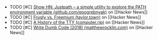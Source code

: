 - TODO [#C] [Show HN: Justpath – a simple utility to explore the PATH environment variable (github.com/epogrebnyak)](https://news.ycombinator.com/item?id=39493363) on [[Hacker News]]
- TODO [#C] [Frugly vs. Freemium (taylor.town)](https://news.ycombinator.com/item?id=39492618) on [[Hacker News]]
- TODO [#C] [A History of the TTY (computer.rip)](https://news.ycombinator.com/item?id=39506929) on [[Hacker News]]
- TODO [#C] [Write Dumb Code (2018) (matthewrocklin.com)](https://news.ycombinator.com/item?id=39503777) on [[Hacker News]]